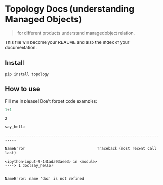 # Topology Docs (understanding Managed Objects)
> for different products understand managedobject relation.


This file will become your README and also the index of your documentation.

## Install

`pip install topology`

## How to use

Fill me in please! Don't forget code examples:

```python
1+1
```




    2



```python
say_hello
```


    ---------------------------------------------------------------------------

    NameError                                 Traceback (most recent call last)

    <ipython-input-9-141ada93aee3> in <module>
    ----> 1 doc(say_hello)
    

    NameError: name 'doc' is not defined

